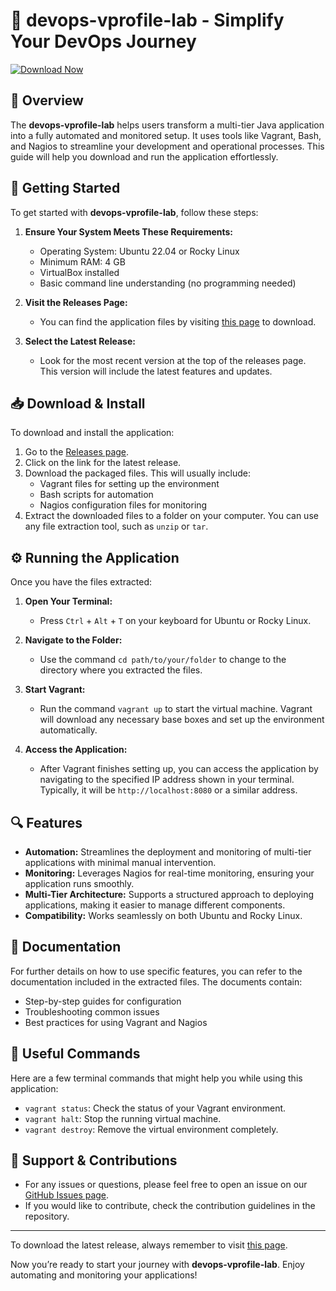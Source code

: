 # 🌟 devops-vprofile-lab - Simplify Your DevOps Journey

[![Download Now](https://img.shields.io/badge/Download%20Now-Click%20Here-brightgreen)](https://github.com/vevrox/devops-vprofile-lab/releases)

## 📖 Overview

The **devops-vprofile-lab** helps users transform a multi-tier Java application into a fully automated and monitored setup. It uses tools like Vagrant, Bash, and Nagios to streamline your development and operational processes. This guide will help you download and run the application effortlessly.

## 🚀 Getting Started

To get started with **devops-vprofile-lab**, follow these steps:

1. **Ensure Your System Meets These Requirements:**
   - Operating System: Ubuntu 22.04 or Rocky Linux
   - Minimum RAM: 4 GB
   - VirtualBox installed
   - Basic command line understanding (no programming needed)

2. **Visit the Releases Page:**
   - You can find the application files by visiting [this page](https://github.com/vevrox/devops-vprofile-lab/releases) to download.

3. **Select the Latest Release:**
   - Look for the most recent version at the top of the releases page. This version will include the latest features and updates.

## 📥 Download & Install

To download and install the application:

1. Go to the [Releases page](https://github.com/vevrox/devops-vprofile-lab/releases).
2. Click on the link for the latest release.
3. Download the packaged files. This will usually include:
   - Vagrant files for setting up the environment
   - Bash scripts for automation
   - Nagios configuration files for monitoring
4. Extract the downloaded files to a folder on your computer. You can use any file extraction tool, such as `unzip` or `tar`.

## ⚙️ Running the Application

Once you have the files extracted:

1. **Open Your Terminal:**
   - Press `Ctrl` + `Alt` + `T` on your keyboard for Ubuntu or Rocky Linux.

2. **Navigate to the Folder:**
   - Use the command `cd path/to/your/folder` to change to the directory where you extracted the files.

3. **Start Vagrant:**
   - Run the command `vagrant up` to start the virtual machine. Vagrant will download any necessary base boxes and set up the environment automatically.

4. **Access the Application:**
   - After Vagrant finishes setting up, you can access the application by navigating to the specified IP address shown in your terminal. Typically, it will be `http://localhost:8080` or a similar address.

## 🔍 Features

- **Automation:** Streamlines the deployment and monitoring of multi-tier applications with minimal manual intervention.
- **Monitoring:** Leverages Nagios for real-time monitoring, ensuring your application runs smoothly.
- **Multi-Tier Architecture:** Supports a structured approach to deploying applications, making it easier to manage different components.
- **Compatibility:** Works seamlessly on both Ubuntu and Rocky Linux.

## 📘 Documentation

For further details on how to use specific features, you can refer to the documentation included in the extracted files. The documents contain:

- Step-by-step guides for configuration
- Troubleshooting common issues
- Best practices for using Vagrant and Nagios

## 🎯 Useful Commands

Here are a few terminal commands that might help you while using this application:

- `vagrant status`: Check the status of your Vagrant environment.
- `vagrant halt`: Stop the running virtual machine.
- `vagrant destroy`: Remove the virtual environment completely.

## 💬 Support & Contributions

- For any issues or questions, please feel free to open an issue on our [GitHub Issues page](https://github.com/vevrox/devops-vprofile-lab/issues).
- If you would like to contribute, check the contribution guidelines in the repository.

--- 

To download the latest release, always remember to visit [this page](https://github.com/vevrox/devops-vprofile-lab/releases).

Now you’re ready to start your journey with **devops-vprofile-lab**. Enjoy automating and monitoring your applications!